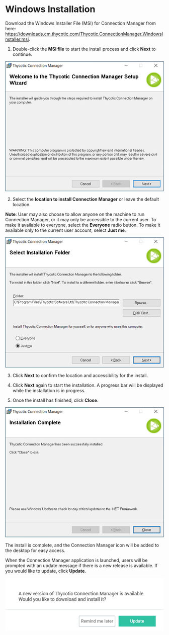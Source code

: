 # Windows Installation

Download the Windows Installer File (MSI) for Connection Manager from here: https://downloads.cm.thycotic.com/Thycotic.ConnectionManager.WindowsInstaller.msi.

1. Double-click the **MSI file** to start the install process and click **Next** to continue.

![cm-setup-wiz](images\cm-setup-wiz.png)

2. Select the **location to install Connection Manager** or leave the default location. 

**Note**: User may also choose to allow anyone on the machine to run Connection Manager, or it may only be accessible to the current user. To make it available to everyone, select the **Everyone** radio button. To make it available only to the current user account, select **Just me**. 

![select-install-fol](images\select-install-fol.png)

3. Click **Next** to confirm the location and accessibility for the install.

4. Click **Next** again to start the installation. A progress bar will be displayed while the installation is in progress.

5. Once the install has finished, click **Close**. 

![install-compl](images\install-compl.png)

The install is complete, and the Connection Manager icon will be added to the desktop for easy access.

When the Connection Manager application is launched, users will be prompted with an update message if there is a new release is available. If you would like to update, click **Update**.

![new-version](images\new-version.png)